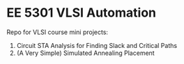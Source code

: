 # EE 5301 VLSI Automation
Repo for VLSI course mini projects:

1. Circuit STA Analysis for Finding Slack and Critical Paths 
2. (A Very Simple) Simulated Annealing Placement